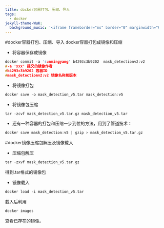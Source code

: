 ```yaml
---
title: docker容器打包、压缩、导入
tags:
  - docker
jekyll-theme-WuK:
  background_music: '<iframe frameborder="no" border="0" marginwidth="0" marginheight="0" width=100% height=86 src="//music.163.com/outchain/player?type=2&id=27876158&auto=0&height=66"></iframe>'
---
```


#docker容器打包、压缩、导入
docker容器打包成镜像和压缩
- 将容器保存成镜像
```c
docker commit -a 'sunmingyang' b4293c3b9202  mask_detectionv2:v2
#-a 'xxx' 提交的镜像作者
#b4293c3b9202 容器ID
#mask_detectionv2:v2 镜像名称和版本
```

- 将镜像打包
```c
docker save -o mask_detection_v5.tar mask_detection:v5
```

-  将镜像包压缩
```c
tar -zcvf mask_detection_v5.tar.gz mask_detection_v5.tar
```

- 还有一种容器的打包和压缩一步到位的方法，用到了管道技术：
```c
docker save mask_detection:v5 | gzip > mask_detection_v5.tar.gz
```

#docker镜像压缩包解压及镜像载入
- 压缩包解压
```c
tar -zxvf mask_detection_v5.tar.gz
```
得到.tar格式的镜像包
- 镜像载入
```c
docker load -i mask_detection_v5.tar
```

载入后利用
```c
docker images
```

查看已存在的镜像。


